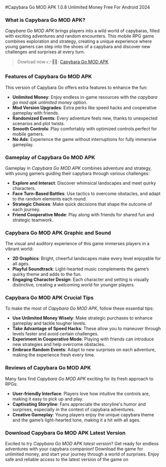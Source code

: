 #Capybara Go MOD APK 1.0.8 Unlimited Money Free For Android 2024


### What is Capybara Go MOD APK?

*Capybara Go MOD APK* brings players into a wild world of capybaras, filled with exciting adventures and random encounters. This mobile RPG game combines exploration and strategy, creating a unique experience where young gamers can step into the shoes of a capybara and discover new challenges and surprises at every turn.


>Dowload now 👉🐻🐻: [Capybara Go MOD APK](https://apkmodjoy.net/capybara-go/)

### Features of Capybara Go MOD APK

This version of Capybara Go offers extra features to enhance the fun:

- **Unlimited Money**: Enjoy endless in-game resources with the *capybara go mod apk unlimited money* option.
- **Mod Version Upgrades**: Extra perks like speed hacks and cooperative gameplay with friends.
- **Randomized Events**: Every adventure feels new, thanks to unexpected scenarios and plot twists.
- **Smooth Controls**: Play comfortably with optimized controls perfect for mobile gamers.
- **No Ads**: Experience the game without interruptions for fully immersive gameplay.


### Gameplay of Capybara Go MOD APK

Gameplay in *Capybara Go MOD APK* combines adventure and strategy, with young gamers guiding their capybara through various challenges:

- **Explore and Interact**: Discover whimsical landscapes and meet quirky characters.
- **Face Turn-Based Battles**: Use tactics to overcome obstacles, and adapt to the random elements each round.
- **Strategic Choices**: Make quick decisions that shape the outcome of each journey.
- **Friend Cooperative Mode**: Play along with friends for shared fun and strategic teamwork.


### Capybara Go MOD APK Graphic and Sound

The visual and auditory experience of this game immerses players in a vibrant world:

- **2D Graphics**: Bright, cheerful landscapes make every level enjoyable for all ages.
- **Playful Soundtrack**: Light-hearted music complements the game’s quirky theme and adds to the fun.
- **Engaging Character Design**: Each character and setting is visually distinctive, creating a welcoming world for younger players.


### Capybara Go MOD APK Crucial Tips

To make the most of *Capybara Go MOD APK*, follow these essential tips:

- **Use Unlimited Money Wisely**: Make strategic purchases to enhance gameplay and tackle tougher levels.
- **Take Advantage of Speed Hacks**: These allow you to maneuver through levels faster and avoid certain challenges.
- **Experiment in Cooperative Mode**: Playing with friends can introduce new strategies and help overcome obstacles.
- **Embrace Random Events**: Adapt to new surprises on each adventure, making the experience fresh every time.


### Reviews of Capybara Go MOD APK

Many fans find *Capybara Go MOD APK* exciting for its fresh approach to RPGs:

- **User-friendly Interface**: Players love how intuitive the controls are, making it easy to pick up and play.
- **Captivating Storyline**: Fans appreciate the storyline's humor and surprises, especially in the context of capybara adventures.
- **Creative Gameplay**: Young players enjoy the unique capybara theme and the game’s light-hearted tone, making it a hit with all ages.


### Download Capybara Go MOD APK Latest Version

Excited to try *Capybara Go MOD APK latest version*? Get ready for endless adventures with your capybara companion! Download the game for unlimited money, and start your journey through a world of surprises. Enjoy safe and reliable access to the latest version of the game on 
